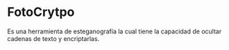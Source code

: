 # FotoCrytpo
Es una herramienta de esteganografía la cual tiene la capacidad de ocultar cadenas de texto y encriptarlas.
